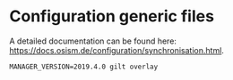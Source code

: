 # Configuration generic files

A detailed documentation can be found here: https://docs.osism.de/configuration/synchronisation.html.

```
MANAGER_VERSION=2019.4.0 gilt overlay
```
